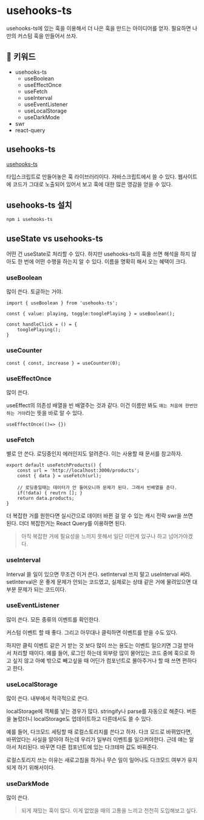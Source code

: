 # usehooks-ts

usehooks-ts에 있는 훅을 이용해서 더 나은 훅을 만드는 아이디어를 얻자.
필요하면 나만의 커스텀 훅을 만들어서 쓰자.

## :whale2: 키워드

* usehooks-ts
  * useBoolean
  * useEffectOnce
  * useFetch
  * useInterval
  * useEventListener
  * useLocalStorage
  * useDarkMode
* swr
* react-query

## usehooks-ts

[usehooks-ts](https://usehooks-ts.com/)

타입스크립트로 만들어놓은 훅 라이브러리이다. 자바스크립트에서 쓸 수 있다.
웹사이트에 코드가 그대로 노출되어 있어서 보고 훅에 대한 많은 영감을 얻을 수 있다.

## usehooks-ts 설치

```bash
npm i usehooks-ts
```

## useState vs usehooks-ts

어떤 건 useState로 처리할 수 있다. 하지만 usehooks-ts의 훅을 쓰면 해석을 하지 않아도 한 번에 어떤 수행을 하는지 알 수 있다.
이름을 명확히 해서 오는 혜택이 크다.

### useBoolean

많이 쓴다. 토글하는 거야.

```tsx
import { useBoolean } from 'usehooks-ts';

const { value: playing, toggle:tooglePlaying } = useBoolean();

const handleClick = () = {
    tooglePlaying();
}
```

### useCounter

```tsx
const { const, increase } = useCounter(0);
```

### useEffectOnce

많이 쓴다.

useEffect의 의존성 배열을 빈 배열주는 것과 같다. 이건 이름만 봐도 `얘는 처음에 한번만 하는 거야`라는 뜻을 바로 알 수 있다.

```tsx
useEffectOnce(()=> {})
```

### useFetch

별로 안 쓴다. 로딩중인지 에러인지도 알려준다. 이는 사용할 때 문서를 참고하자.

```tsx
export default useFetchProducts() {
    const url = 'http://localhost:3000/products';
    const { data } = useFetch(url);

    // 로딩중일때는 데이터가 안 들어오니까 문제가 된다. 그래서 빈배열을 준다.
    if(!data) { reutrn []; }
    return data.products;
}
```

더 복잡한 거를 원한다면 실시간으로 데이터 바뀐 걸 알 수 있는 캐시 전략 swr을 쓰면 된다.
더더 복잡한거는 React Query를 이용하면 된다.

> 아직 복잡한 거에 필요성을 느끼지 못해서 일단 이런게 있구나 하고 넘어가야겠다.

### useInterval

Interval 쓸 일이 있으면 무조건 이거 쓴다. setInterval 쓰지 말고 useInterval 써라.
setInterval은 운 좋게 문제가 안되는 코드였고, 실제로는 상태 같은 거에 물려있으면 대부분 문제가 되는 코드이다.

### useEventListener

많이 쓴다. 모든 종류의 이벤트를 확인한다.

커스텀 이벤트 할 때 좋다. 그리고 아무대나 클릭하면 이벤트를 받을 수도 있다.

하지만 클릭 이벤트 같은 거 받는 것 보다 많이 쓰는 용도는 이벤트 일으키면 그걸 받아서 처리할 때이다.
예를 들어, 로그인 하는데 외부랑 많이 물어있는 코드 중에 훅으로 하고 싶지 않고 아예 밖으로 빼고싶을 때 어딘가 컴포넌트로 몰아주거나 할 때 쓰면 편하다고 한다.

### useLocalStorage

많이 쓴다. 내부에서 적극적으로 쓴다.

localStorage에 객체를 넣는 경우가 많다. stringify나 parse를 자동으로 해준다.
버튼을 눌렀더니 localStorage도 업데이트하고 다른데서도 쓸 수 있다.

예를 들어, 다크모드 세팅할 때 로컬스토리지를 쓴다고 하자. 다크 모드로 바뀌었다면, 바뀌었다는 사실을 알아야 하는데 우리가 일부러 이벤트를 일으켜야한다. 근데 얘는 알아서 처리된다. 바꾸면 다른 컴포넌트에 있는 다크테마 값도 바꿔준다.

로컬스토리지 쓰는 이유는 새로고침을 하거나 무슨 일이 일어나도 다크모드 여부가 유지되게 하기 위해서이다.

### useDarkMode

많이 쓴다.

> 되게 재밌는 훅이 많다. 이게 없었을 때의 고통을 느끼고 천천히 도입해보고 싶다.

